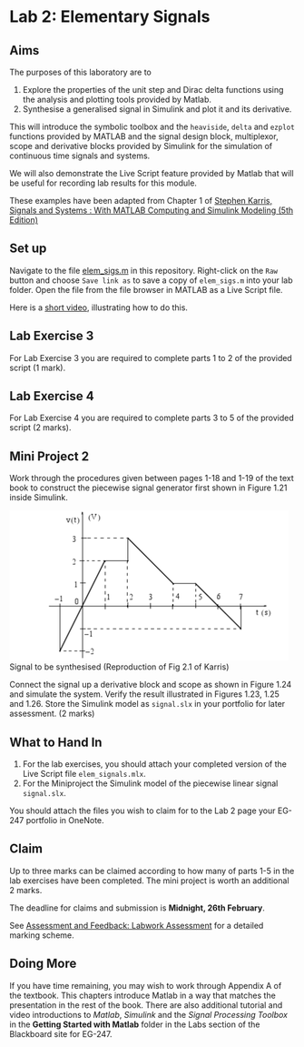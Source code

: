 # Lab 2: Elementary Signals

## Aims

The purposes of this laboratory are to

1. Explore the properties of the unit step and Dirac delta functions using the analysis and plotting tools  provided by Matlab.
1. Synthesise a generalised signal in Simulink and plot it and its derivative.

This will introduce the symbolic toolbox and the `heaviside`, `delta` and `ezplot` functions provided by MATLAB  and the signal design block, multiplexor, scope and derivative blocks provided by Simulink for the simulation of continuous time signals and systems.

We will also demonstrate the Live Script feature provided by Matlab that will be useful for recording lab results for this module.

These examples have been adapted from Chapter 1 of
[Stephen Karris, Signals and Systems : With MATLAB
Computing and Simulink Modeling (5th Edition)](http://site.ebrary.com/lib/swansea/docDetail.action?docID=10547416)

## Set up

Navigate to the file [elem_sigs.m](https://github.com/cpjobling/EG-247-Resources/blob/master/portfolio/lab02/elem_sigs.m) in this repository. Right-click on the `Raw` button and choose `Save link as` to save a copy of `elem_sigs.m` into your lab folder. Open the file from the file browser in MATLAB as a Live Script file.

Here is a [short video](https://youtu.be/xwrZAE0D6cY), illustrating how to do this.

## Lab Exercise 3

For Lab Exercise 3 you are required to complete parts 1 to 2 of the provided script (1 mark).

## Lab Exercise 4

For Lab Exercise 4 you are required to complete parts 3 to 5 of the provided script (2 marks).

## Mini Project 2

Work through the procedures given between pages 1-18 and 1-19 of the text book to construct the piecewise signal generator first shown in Figure 1.21 inside Simulink. 

![Signal Synthesis Example](fig21.png)
Signal to be synthesised (Reproduction of Fig 2.1 of Karris)

Connect the signal up a derivative block and scope as shown in Figure 1.24 and simulate the system. Verify the result illustrated in Figures 1.23, 1.25 and 1.26. Store the Simulink model as ``signal.slx`` in your portfolio for later assessment. (2 marks)

## What to Hand In

1. For the lab exercises, you should attach your completed version of the Live Script file `elem_signals.mlx`.
1. For the Miniproject the Simulink model of the piecewise linear signal `signal.slx`.

You should attach the files you wish to claim for to the Lab 2 page your EG-247 portfolio in OneNote.

## Claim

Up to three marks can be claimed according to how many of parts 1-5 in the lab exercises have been completed.
The mini project is worth an additional 2 marks.

The deadline for claims and submission is **Midnight, 26th February**.

See [Assessment and Feedback: Labwork Assessment](https://docs.google.com/spreadsheets/d/1zBK_d1xMYvOQXlUZyGBjb9WrfZukVC6MbsXH-zSES8k/edit?usp=sharing) for a detailed marking scheme.




## Doing More

If you have time remaining, you may wish to work through Appendix A of the textbook. This chapters introduce Matlab in a way that matches the presentation in the rest of the book. There are also additional tutorial and video introductions to *Matlab*, *Simulink* and the *Signal Processing Toolbox* in the **Getting Started with Matlab** folder in the Labs section of the Blackboard site for EG-247.

